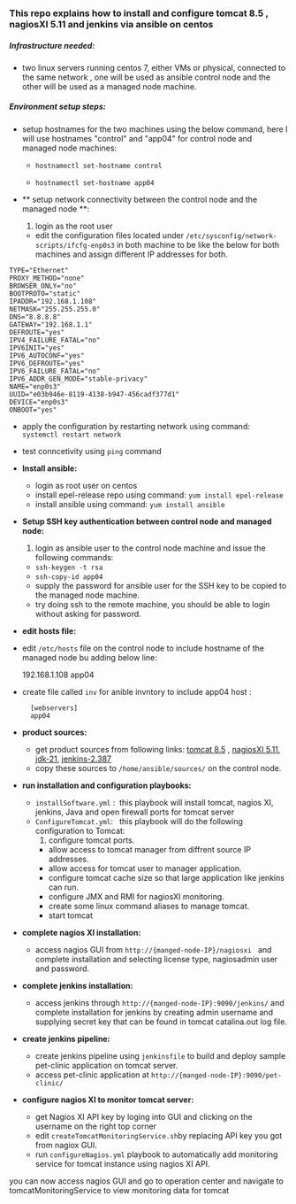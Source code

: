 ### This repo explains how to install and configure tomcat 8.5 , nagiosXI 5.11 and jenkins via ansible on centos
##### Infrastructure needed:
- two linux servers running centos 7, either VMs or physical, connected to the same network , one will be used as ansible control node and the other will be used as a managed node machine.

##### Environment setup steps:
- setup hostnames for the two machines using the below command, here I will use hostnames "control" and "app04" for control node and managed node machines:

  - `hostnamectl set-hostname control`
  
  - `hostnamectl set-hostname app04` 
- ** setup network connectivity between the control node and the managed node **:
  1. login as the root user
  - edit the configuration files located under `/etc/sysconfig/network-scripts/ifcfg-enp0s3` in both machine to be like the below for both machines and assign different IP addresses for both.
```
TYPE="Ethernet"
PROXY_METHOD="none"
BROWSER_ONLY="no"
BOOTPROTO="static"
IPADDR="192.168.1.108"
NETMASK="255.255.255.0"
DNS="8.8.8.8"
GATEWAY="192.168.1.1"
DEFROUTE="yes"
IPV4_FAILURE_FATAL="no"
IPV6INIT="yes"
IPV6_AUTOCONF="yes"
IPV6_DEFROUTE="yes"
IPV6_FAILURE_FATAL="no"
IPV6_ADDR_GEN_MODE="stable-privacy"
NAME="enp0s3"
UUID="e03b946e-8119-4138-b947-456cadf377d1"
DEVICE="enp0s3"
ONBOOT="yes"
```
  - apply the configuration by restarting network using command: ` systemctl restart network`
  - test conncetivity using `ping` command

- **Install ansible:**
  - login as root user on centos
  - install epel-release repo using command:  `yum install epel-release`
  - install ansible using command: `yum install ansible`
  
- **Setup SSH key authentication between control node and managed node:**
  1. login as ansible user to the control node machine and issue the following commands:
    - `ssh-keygen -t rsa`
    - `ssh-copy-id app04`
    - supply the password for ansible user for the SSH key to be copied to the managed node machine.
    - try doing ssh to the remote machine, you should be able to login without asking for password.
- **edit hosts file:**
 - edit `/etc/hosts` file on the control node to include hostname of the managed node bu adding below line:

      192.168.1.108 app04
- create file called `inv` for anible invntory to include app04 host :
        
        [webservers]
        app04
- **product sources:**
  - get product sources from following links: [tomcat 8.5](https://dlcdn.apache.org/tomcat/tomcat-8/v8.5.93/bin/apache-tomcat-8.5.93.tar.gz) , [nagiosXI 5.11](https://assets.nagios.com/downloads/get_download.php?product_download=nagiosxi-source-64), [jdk-21](https://download.oracle.com/java/21/latest/jdk-21_linux-x64_bin.tar.gz), [jenkins-2.387](https://ftp.belnet.be/mirror/jenkins/war-stable/2.387.1/jenkins.war)
  - copy these sources to `/home/ansible/sources/` on the control node.
  
- **run installation and configuration playbooks:**
  
  - `installSoftware.yml` :&nbsp; this playbook will install tomcat, nagios XI, jenkins, Java and open firewall ports for tomcat server
  - `ConfigureTomcat.yml`: &nbsp; this playbook will do the following configuration to Tomcat:
     1. configure tomcat ports.
     - allow access to tomcat manager from diffrent source IP addresses.
     - allow access for tomcat user to manager application.
     - configure tomcat cache size so that large application like jenkins can run.
     - configure JMX and RMI for nagiosXI monitoring.
     - create some linux command aliases to manage tomcat.
     - start tomcat
- **complete nagios XI installation:**
  - access nagios GUI from `http://{manged-node-IP}/nagiosxi` &nbsp; and complete installation and selecting license type, nagiosadmin user and password.
- **complete jenkins installation:**
   - access jenkins through `http://{manged-node-IP}:9090/jenkins/` and complete installation for jenkins by creating admin username and supplying secret key that can be found in tomcat catalina.out log file.
- **create jenkins pipeline:**
  -  create jenkins pipeline using `jenkinsfile` to build and deploy sample pet-clinic application on tomcat server.
  - access pet-clinic application at `http://{manged-node-IP}:9090/pet-clinic/` 
  
  
- **configure nagios XI to monitor tomcat server:**
  - get Nagios XI API key by loging into GUI and clicking on the username on the right top corner
  - edit `createTomcatMonitoringService.sh`by replacing API key you got from nagiox GUI.
  - run `configureNagios.yml` playbook to automatically add monitoring service for tomcat instance using nagios XI API.
  
you can now access nagios GUI and go to operation center and navigate to tomcatMonitoringService to view monitoring data for tomcat
  



